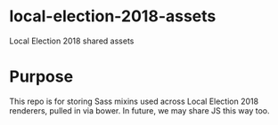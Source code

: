 # local-election-2018-assets
Local Election 2018 shared assets

# Purpose
This repo is for storing Sass mixins used across Local Election 2018 renderers, pulled in via bower. In future, we may share JS this way too.
